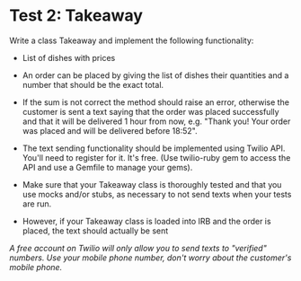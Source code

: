 Test 2: Takeaway
=================

Write a class Takeaway and implement the following functionality: 

- List of dishes with prices 

- An order can be placed by giving the list of dishes their quantities and a number that should be the exact total. 

- If the sum is not correct the method should raise an error, otherwise the customer is sent a text saying that the order was placed successfully and that it will be delivered 1 hour from now, e.g. "Thank you! Your order was placed and will be delivered before 18:52". 

- The text sending functionality should be implemented using Twilio API. You'll need to register for it. It's free. (Use twilio-ruby gem to access the API and use a Gemfile to manage your gems).

- Make sure that your Takeaway class is thoroughly tested and that you use mocks and/or stubs, as necessary to not send texts when your tests are run. 

- However, if your Takeaway class is loaded into IRB and the order is placed, the text should actually be sent

*A free account on Twilio will only allow you to send texts to "verified" numbers. Use your mobile phone number, don't worry about the customer's mobile phone.*
